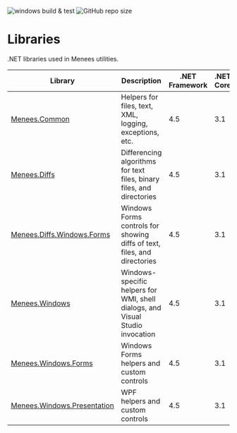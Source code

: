 ![windows build & test](https://github.com/bmenees/Libraries/workflows/windows%20build%20&%20test/badge.svg)
![GitHub repo size](https://img.shields.io/github/repo-size/bmenees/Libraries)

# Libraries
.NET libraries used in Menees utilities.

|Library|Description|.NET Framework|.NET Core|.NET Standard|
|---|---|---|---|---|
|[Menees.Common](src/Menees.Common)|Helpers for files, text, XML, logging, exceptions, etc.|4.5|3.1|2.0|
|[Menees.Diffs](src/Menees.Diffs)|Differencing algorithms for text files, binary files, and directories|4.5|3.1|2.0|
|[Menees.Diffs.Windows.Forms](src/Menees.Diffs.Windows.Forms)|Windows Forms controls for showing diffs of text, files, and directories|4.5|3.1|--|
|[Menees.Windows](src/Menees.Windows)|Windows-specific helpers for WMI, shell dialogs, and Visual Studio invocation|4.5|3.1|--|
|[Menees.Windows.Forms](src/Menees.Windows.Forms)|Windows Forms helpers and custom controls|4.5|3.1|--|
|[Menees.Windows.Presentation](src/Menees.Windows.Presentation)|WPF helpers and custom controls|4.5|3.1|--|
